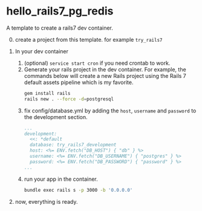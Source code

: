 # hello_rails7_pg_redis

A template to create a rails7 dev container.

0. create a project from this template. for example `try_rails7`
1. In your dev container

   1. (optional) `service start cron` if you need crontab to work.
   2. Generate your rails project in the dev container.
      For example, the commands below will create a new Rails project using the Rails 7 default assets pipeline which is my favorite.
      ```bash
      gem install rails
      rails new . --force -d=postgresql
      ```
   3. fix config/database.yml by adding the `host`, `username` and `password` to the development section.
      ```yaml
      ...
      development:
        <<: *default
        database: try_rails7_development
        host: <%= ENV.fetch("DB_HOST") { "db" } %>
        username: <%= ENV.fetch("DB_USERNAME") { "postgres" } %>
        password: <%= ENV.fetch("DB_PASSWORD") { "password" } %>
      ...
      ```
   4. run your app in the container.
      ```bash
      bundle exec rails s -p 3000 -b '0.0.0.0'
      ```

2. now, everything is ready.
